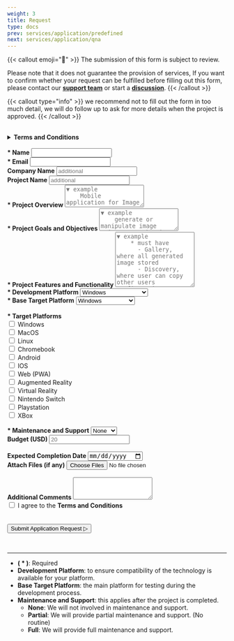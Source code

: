 ```yaml
---
weight: 3
title: Request
type: docs
prev: services/application/predefined
next: services/application/qna
---
```


{{< callout emoji="📌" >}}
  The submission of this form is subject to review.
  
  Please note that it does not guarantee the provision of services, If you want to confirm whether your request can be fulfilled before filling out this form, please contact our [**support team**](mailto:naiive@email.com) or start a [**discussion**](https://github.com/orgs/naiiveprojects/discussions).
{{< /callout >}}

{{< callout type="info" >}}
  we recommend not to fill out the form in too much detail, we will do follow up to ask for more details when the project is approved.
{{< /callout >}}

<br>

<details class="inline-flex items-center rounded-lg gap-2 px-3 py-1
text-gray-600 dark:text-gray-400 bg-gray-400 dark:bg-neutral-800 dark:border-neutral-800
border hover:border-gray-400 dark:hover:text-gray-400 dark:hover:border-gray-600
transition-all ease-in duration-200"
>
  <summary><b>Terms and Conditions</b></summary>
    <p>By submitting this form, you agree to the following terms and conditions:
    <ul>
        <li>You agree to provide accurate and truthful information in this form.</li>
        <li>You understand that the information you provide will be used to process your service request.</li>
        <li>You agree to our <a href="./../../../information/legal/privacy_policy" target="_blank" rel="noopener noreferrer"><b>privacy policy</b></a> and how your data will be handled.</li>
        <li>You understand that the submission of this form does not guarantee the provision of services and is subject to review.</li>
    </ul>
    <p>Please review our full <a href="./../../../information/legal/term_and_condition" target="_blank" rel="noopener noreferrer"><b>terms and conditions</b></a> and <a href="./../../../information/legal/privacy_policy" target="_blank" rel="noopener noreferrer"><b>privacy policy</b></a> on our website for more details. If you have any questions or concerns, please contact our customer support.
    </p>
</details>

<form method="post" action="https://forms.un-static.com/forms/39f4424e9df34efb6c37ec44be5c0b8127fa1680">
    <br> <!-- Contact Information -->
    <label for="name">
    <b>* Name</b>
    </label>
    <input
    required
    type="text"
    id="name"
    name="name"
    class="shadow-sm rounded-lg block w-full p-2
    bg-gray-400 dark:bg-neutral-800 dark:border-neutral-800
    border hover:border-gray-400 dark:hover:text-gray-400 dark:hover:border-gray-600
    transition-all ease-in duration-200;"
    >
    <br>
    <label for="email">
    <b>* Email</b>
    </label>
    <input
    required
    type="email"
    id="email"
    name="email"
    minlenght="10"
    class="mx-auto shadow-sm rounded-lg block w-full p-2
    bg-gray-400 dark:bg-neutral-800 dark:border-neutral-800
    border hover:border-gray-400 dark:hover:text-gray-400 dark:hover:border-gray-600
    transition-all ease-in duration-200;"
    >
    <br>
    <label for="company" class="text-gray-600 dark:text-gray-400">
    <b>Company Name</b>
    </label>
    <input
    required
    type="text"
    id="company"
    name="company"
    placeholder="additional"
    class="shadow-sm rounded-lg block w-full p-2
    bg-gray-400 dark:bg-neutral-800 dark:border-neutral-800
    border hover:border-gray-400 dark:hover:text-gray-400 dark:hover:border-gray-600
    transition-all ease-in duration-200;"
    >
    <br> <!-- project -->
    <label for="project_name" class="text-gray-600 dark:text-gray-400">
    <b>Project Name</b>
    </label>
    <input
    type="text"
    id="project_name"
    name="project_name"
    placeholder="additional"
    class="shadow-sm rounded-lg block w-full p-2
    bg-gray-400 dark:bg-neutral-800 dark:border-neutral-800
    border hover:border-gray-400 dark:hover:text-gray-400 dark:hover:border-gray-600
    transition-all ease-in duration-200;"
    >
    <br>
    <label for="project_overview">
    <b>* Project Overview</b>
    </label>
    <textarea
    required
    id="project_overview"
    name="project_overview"
    rows="3"
    placeholder="▼ example
    Mobile application for Image generator & manipulator featuring latest AI technology"
    class="mx-auto shadow-sm rounded-lg block w-full p-2
    bg-gray-400 dark:bg-neutral-800 dark:border-neutral-800
    border hover:border-gray-400 dark:hover:text-gray-400 dark:hover:border-gray-600
    transition-all ease-in duration-200;"
    ></textarea>
    <br> <!-- Project Goals and Objectives -->
    <label for="project_goal">
    <b>* Project Goals and Objectives</b>
    </label>
    <textarea
    required
    id="project_goal"
    name="project_goal"
    rows="3"
    placeholder="▼ example
    generate or manipulate image using text, sketch, or external image"
    class="mx-auto shadow-sm rounded-lg block w-full p-2
    bg-gray-400 dark:bg-neutral-800 dark:border-neutral-800
    border hover:border-gray-400 dark:hover:text-gray-400 dark:hover:border-gray-600
    transition-all ease-in duration-200;"
    ></textarea>
    <br> <!-- Features and Functionality -->
    <label for="project_features">
    <b>* Project Features and Functionality</b>
    </label>
    <textarea
    required
    id="project_features"
    name="project_features"
    rows="8"
    placeholder="▼ example
    * must have
      - Gallery, where all generated image stored
      - Discovery, where user can copy other users configuration to generate image
    * nice to have
      - Text Translation like google translate
      - Announcement feature that sync with internet"
    class="mx-auto shadow-sm rounded-lg block w-full p-2
    bg-gray-400 dark:bg-neutral-800 dark:border-neutral-800
    border hover:border-gray-400 dark:hover:text-gray-400 dark:hover:border-gray-600
    transition-all ease-in duration-200;"
    ></textarea>
    <br>
    <div class="flex mx-auto w-full gap-2">
      <div class="mx-auto w-full">
        <label for="development_platform">
        <b>* Development Platform</b>
        </label>
        <select
        required
        id="development_platform"
        name="development_platform"
        class="mx-auto shadow-sm rounded-lg block w-full p-2
        bg-gray-400 dark:bg-neutral-800 dark:border-neutral-800
        border hover:border-gray-400 dark:hover:text-gray-400 dark:hover:border-gray-600
        transition-all ease-in duration-200;"
        >
          <option value="Windows">Windows</option>
          <option value="MacOS">MacOS</option>
          <option value="Linux">Linux</option>
          <option value="Android">Android / Chromebook</option>
        </select>
      </div>
      <div class="mx-auto w-full">
        <label for="initial_platform">
        <b>* Base Target Platform</b>
        </label>
        <select
        required
        id="initial_platform"
        name="initial_platform"
        class="mx-auto shadow-sm rounded-lg block w-full p-2
        bg-gray-400 dark:bg-neutral-800 dark:border-neutral-800
        border hover:border-gray-400 dark:hover:text-gray-400 dark:hover:border-gray-600
        transition-all ease-in duration-200;"
        >
          <option value="Windows">Windows</option>
          <option value="MacOS">MacOS</option>
          <option value="Linux">Linux</option>
          <option value="PWA">Web (PWA)</option>
          <option value="Chromebook">Chromebook</option>
          <option value="Android">Android</option>
          <option value="IOS">IOS</option>
          <option value="AR">Augmented Reality</option>
          <option value="VR">Virtual Reality</option>
        </select>
      </div>
    </div>
    <br> <!-- Check boxes | target_platforms -->
    <label for="target_platforms">
    <b>* Target Platforms</b>
    </label>
    <div class="flex mx-auto w-full gap-2">
      <div class="mx-auto w-full gap-2">
        <input type="checkbox" id="target-windows" name="target-windows">
        <label for="target-windows" class="text-gray-600 dark:text-gray-400">Windows</label>
        <br>
        <input type="checkbox" id="target-MacOS" name="target-MacOS">
        <label for="target-MacOS" class="text-gray-600 dark:text-gray-400">MacOS</label>
        <br>
        <input type="checkbox" id="target-Linux" name="target-Linux">
        <label for="target-Linux" class="text-gray-600 dark:text-gray-400">Linux</label>
        <br>
        <input type="checkbox" id="target-Chromebook" name="target-Chromebook">
        <label for="target-Chromebook" class="text-gray-600 dark:text-gray-400">Chromebook</label>
        <br>
        <input type="checkbox" id="target-Android" name="target-Android">
        <label for="target-Android" class="text-gray-600 dark:text-gray-400">Android</label>
        <br>
        <input type="checkbox" id="target-IOS" name="target-IOS">
        <label for="target-IOS" class="text-gray-600 dark:text-gray-400">IOS</label>
      </div>
      <div class="mx-auto w-full gap-2">
        <input type="checkbox" id="target-Web" name="target-Web">
        <label for="target-Web" class="text-gray-600 dark:text-gray-400">Web (PWA)</label>
        <br>
        <input type="checkbox" id="target-AR" name="target-AR">
        <label for="target-AR" class="text-gray-600 dark:text-gray-400">Augmented Reality</label>
        <br>
        <input type="checkbox" id="target-VR" name="target-VR">
        <label for="target-VR" class="text-gray-600 dark:text-gray-400">Virtual Reality</label>
        <br>
        <input type="checkbox" id="target-Switch" name="target-Switch">
        <label for="target-Switch" class="text-gray-600 dark:text-gray-400">Nintendo Switch</label>
        <br>
        <input type="checkbox" id="target-Playstation" name="target-Playstation">
        <label for="target-Playstation" class="text-gray-600 dark:text-gray-400">Playstation</label>
        <br>
        <input type="checkbox" id="target-XBox" name="target-XBox">
        <label for="target-XBox" class="text-gray-600 dark:text-gray-400">XBox</label>
      </div>
    </div>
    <br>
    <div class="flex mx-auto w-full gap-2">
      <div class="mx-auto w-full">
        <label for="maintenace">
        <b>* Maintenance and Support</b>
        </label>
        <select
        required
        id="maintenace"
        name="maintenace"
        class="mx-auto shadow-sm rounded-lg block w-full p-2
        bg-gray-400 dark:bg-neutral-800 dark:border-neutral-800
        border hover:border-gray-400 dark:hover:text-gray-400 dark:hover:border-gray-600
        transition-all ease-in duration-200;"
        >
          <option value="None">None</option>
          <option value="Partial">Partial</option>
          <option value="Full">Full</option>
        </select>
      </div>
      <div class="mx-auto w-full">
        <!-- Spin boxes | budget -->
        <label for="budget" class="text-gray-600 dark:text-gray-400">
        <b>Budget (USD)</b>
        </label>
        <input
        type="number"
        id="budget"
        name="budget"
        placeholder="20"
        min="20"
        class="mx-auto shadow-sm rounded-lg block w-full p-2
        bg-gray-400 dark:bg-neutral-800 dark:border-neutral-800
        border hover:border-gray-400 dark:hover:text-gray-400 dark:hover:border-gray-600
        transition-all ease-in duration-200;"
        >
      </div>
    </div>
    <br>
    <div class="flex mx-auto w-full gap-2">
      <div class="mx-auto w-full">
        <!-- date -->
        <label for="completion-date" class="text-gray-600 dark:text-gray-400">
        <b>Expected Completion Date</b>
        </label>
        <input
        type="date"
        id="completion-date"
        name="completion-date"
        class="shadow-sm rounded-lg block w-full p-2
        bg-gray-400 dark:bg-neutral-800 dark:border-neutral-800
        border hover:border-gray-400 dark:hover:text-gray-400 dark:hover:border-gray-600
        transition-all ease-in duration-200;"
        >
      </div>
      <div class="mx-auto w-full">
        <label for="file_attachments" class="text-gray-600 dark:text-gray-400">
        <b>Attach Files (if any)</b>
        </label>
        <input
        multiple
        type="file"
        id="file_attachments"
        name="file_attachments"
        class="mx-auto shadow-sm rounded-lg block w-full p-2
        bg-gray-400 dark:bg-neutral-800 dark:border-neutral-800
        border hover:border-gray-400 dark:hover:text-gray-400 dark:hover:border-gray-600
        transition-all ease-in duration-200;"
        >
      </div>
    </div>
    <br> <!-- comments -->
    <label for="comments" class="text-gray-600 dark:text-gray-400">
    <b>Additional Comments</b>
    </label>
    <textarea
    id="comments"
    name="comments"
    rows="3"
    class="mx-auto shadow-sm rounded-lg block w-full p-2
    bg-gray-400 dark:bg-neutral-800 dark:border-neutral-800
    border hover:border-gray-400 dark:hover:text-gray-400 dark:hover:border-gray-600
    transition-all ease-in duration-200;"
    ></textarea>
    <br>
    <div class="text-center">
      <label for="agree_terms">
        <input type="checkbox" id="agree_terms" name="agree_terms" required>
        I agree to the <b>Terms and Conditions</b>
      </label>
      <br>
      <br>
      <div
      class="g-recaptcha"
      data-sitekey="6LcxLrAoAAAAAF2mIoTAJjUutoTM-I-UyQWeAmT-"
      data-callback="recaptchaCallback"
      style="margin:auto; max-width:305px; display: none;"
      ></div>
      <br>
      <input
      type="submit"
      id="submit"
      value="Submit Application Request ▷"
      class="btn btn-default hidden font-medium cursor-pointer px-4 py-1.5 rounded-lg text-center text-white inline-block
      bg-primary-600 hover:bg-primary-700 focus:outline-none focus:ring-4 focus:ring-primary-300
      dark:bg-primary-600 dark:hover:bg-primary-700 dark:focus:ring-primary-800
      transition-all ease-in duration-200"
      >
    </div>
</form>

<script src="https://www.google.com/recaptcha/api.js" async defer></script>

<script>
  document.getElementById("agree_terms").addEventListener("change", function () {
    var recaptcha = document.querySelector(".g-recaptcha");
    if (this.checked) {
      recaptcha.style.display = "block";
    } else {
      recaptcha.style.display = "none";
    }
  });
  function recaptchaCallback() {
      var btnSubmit = document.getElementById("submit");
      if ( btnSubmit.classList.contains("hidden") ) {
          btnSubmit.classList.remove("hidden");
          btnSubmitclassList.add("show");
      }
  }
</script>

<br>

---

- **( * )**: Required
- **Development Platform**: to ensure compatibility of the technology is available for your platform.
- **Base Target Platform**: the main platform for testing during the development process.
- **Maintenance and Support**: this applies after the project is completed.
  - **None**: We will not involved in maintenance and support.
  - **Partial**: We will provide partial maintenance and support. (No routine)
  - **Full**: We will provide full maintenance and support.
